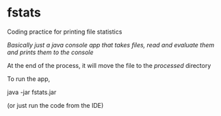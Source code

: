 # fstats
Coding practice for printing file statistics

_Basically just a java console app that takes files, read and evaluate them and prints them to the console_

At the end of the process, it will move the file to the _processed_ directory

To run the app, 

   java -jar fstats.jar
   
   (or just run the code from the IDE)
